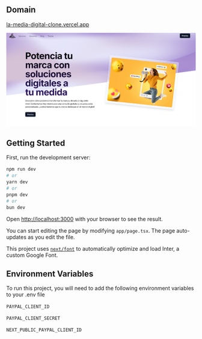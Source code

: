 ## Domain

[la-media-digital-clone.vercel.app](la-media-digital-clone.vercel.app)

![](https://github.com/Khaym03/la-media-digital-clone/blob/master/public/hero.png?raw=true)

## Getting Started

First, run the development server:

```bash
npm run dev
# or
yarn dev
# or
pnpm dev
# or
bun dev
```

Open [http://localhost:3000](http://localhost:3000) with your browser to see the result.

You can start editing the page by modifying `app/page.tsx`. The page auto-updates as you edit the file.

This project uses [`next/font`](https://nextjs.org/docs/basic-features/font-optimization) to automatically optimize and load Inter, a custom Google Font.

## Environment Variables

To run this project, you will need to add the following environment variables to your .env file

`PAYPAL_CLIENT_ID`

`PAYPAL_CLIENT_SECRET`

`NEXT_PUBLIC_PAYPAL_CLIENT_ID`


